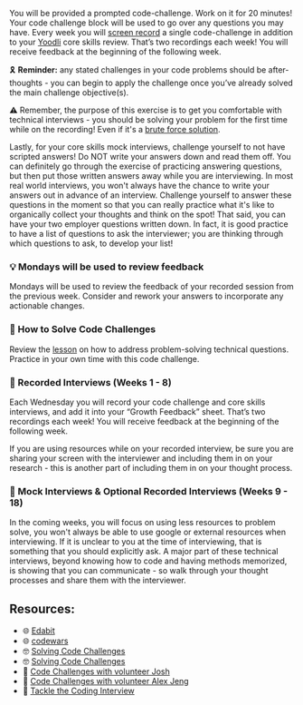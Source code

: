 You will be provided a prompted code-challenge. Work on it for 20 minutes! Your code challenge block will be used to go over any questions you may have.  Every week you will [screen record](https://docs.google.com/document/d/1LWUXCqAlOBhyhp5Mg5bkB-78O64tPztU5miDOMQ_unM/edit?usp=sharing) a single code-challenge in addition to your [Yoodli](https://yoodli.ai/) core skills review. That’s two recordings each week! You will receive feedback at the beginning of the following week.

🎗️ **Reminder:** any stated challenges in your code problems should be after-thoughts - you can begin to apply the challenge once you’ve already solved the main challenge objective(s).

⚠️ Remember, the purpose of this exercise is to get you comfortable with technical interviews - you should be solving your problem for the first time while on the recording! Even if it's a [brute force solution](https://www.geeksforgeeks.org/brute-force-approach-and-its-pros-and-cons/).

Lastly, for your core skills mock interviews, challenge yourself to not have scripted answers! Do NOT write your answers down and read them off. You can definitely go through the exercise of practicing answering questions, but then put those written answers away while you are interviewing. In most real world interviews, you won't always have the chance to write your answers out in advance of an interview. Challenge yourself to answer these questions in the moment so that you can really practice what it's like to organically collect your thoughts and think on the spot! That said, you can have your two employer questions written down. In fact, it is good practice to have a list of questions to ask the interviewer; you are thinking through which questions to ask, to develop your list!

### 💡 Mondays will be used to review feedback
Mondays will be used to review the feedback of your recorded session from the previous week. Consider and rework your answers to incorporate any actionable changes. 

### 🧠 How to Solve Code Challenges
Review the [lesson](https://github.com/Techtonica/curriculum/blob/main/solving-coding-challenges/solving-coding-challenges.md) on how to address problem-solving technical questions. Practice in your own time with this code challenge.

### 🎦 Recorded Interviews (Weeks 1 - 8)
Each Wednesday you will record your code challenge and core skills interviews, and add it into your “Growth Feedback” sheet. That’s two recordings each week! You will receive feedback at the beginning of the following week.

If you are using resources while on your recorded interview, be sure you are sharing your screen with the interviewer and including them in on your research - this is another part of including them in on your thought process.

### 💬 Mock Interviews & Optional Recorded Interviews (Weeks 9 - 18)
In the coming weeks, you will focus on using less resources to problem solve, you won't always be able to use google or external resources when interviewing. If it is unclear to you at the time of interviewing, that is something that you should explicitly ask. A major part of these technical interviews, beyond knowing how to code and having methods memorized, is showing that you can communicate - so walk through your thought processes and share them with the interviewer.

## Resources:
- 🌐 [Edabit](https://edabit.com/challenges)
- 🌐 [codewars](https://www.codewars.com/)
- 🤓 [Solving Code Challenges](https://github.com/Techtonica/curriculum/blob/main/solving-coding-challenges/solving-coding-challenges.md)
- 🤓 [Solving Code Challenges](https://github.com/Techtonica/curriculum/blob/main/solving-coding-challenges/solving-coding-challenges.md)
- 🎦 [Code Challenges with volunteer Josh](https://www.dropbox.com/s/melhqq8j1gwvl1z/video1849801289.mp4?dl=0)
- 🎦 [Code Challenges with volunteer Alex Jeng](https://www.dropbox.com/s/se02tu2yabmfks8/video1691407495.mp4?dl=0)
- 🎦 [Tackle the Coding Interview](https://www.dropbox.com/s/nb34vrf0tb99goi/video1554065253.mp4?dl=0)
